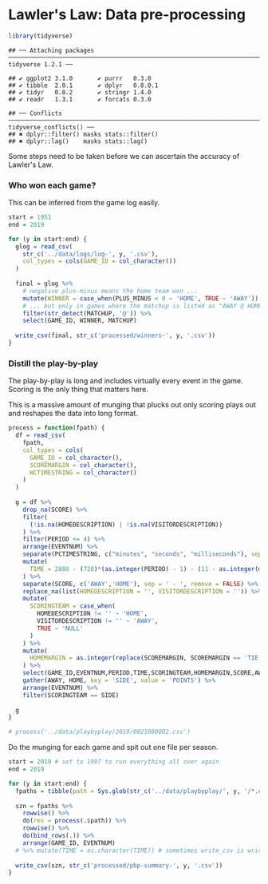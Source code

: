 Lawler's Law: Data pre-processing
================

``` r
library(tidyverse)
```

    ## ── Attaching packages ─────────────────────────────────────────────────────────────────────────────────────────── tidyverse 1.2.1 ──

    ## ✔ ggplot2 3.1.0       ✔ purrr   0.3.0  
    ## ✔ tibble  2.0.1       ✔ dplyr   0.8.0.1
    ## ✔ tidyr   0.8.2       ✔ stringr 1.4.0  
    ## ✔ readr   1.3.1       ✔ forcats 0.3.0

    ## ── Conflicts ────────────────────────────────────────────────────────────────────────────────────────────── tidyverse_conflicts() ──
    ## ✖ dplyr::filter() masks stats::filter()
    ## ✖ dplyr::lag()    masks stats::lag()

Some steps need to be taken before we can ascertain the accuracy of Lawler's Law.

### Who won each game?

This can be inferred from the game log easily.

``` r
start = 1951
end = 2019

for (y in start:end) {
  glog = read_csv(
    str_c('../data/logs/log-', y, '.csv'),
    col_types = cols(GAME_ID = col_character())
  )
  
  final = glog %>% 
    # negative plus-minus means the home team won ...
    mutate(WINNER = case_when(PLUS_MINUS < 0 ~ 'HOME', TRUE ~ 'AWAY')) %>% 
    # ... but only in games where the matchup is listed as "AWAY @ HOME"
    filter(str_detect(MATCHUP, '@')) %>% 
    select(GAME_ID, WINNER, MATCHUP)
  
  write_csv(final, str_c('processed/winners-', y, '.csv'))
}
```

### Distill the play-by-play

The play-by-play is long and includes virtually every event in the game. Scoring is the only thing that matters here.

This is a massive amount of munging that plucks out only scoring plays out and reshapes the data into long format.

``` r
process = function(fpath) {
  df = read_csv(
    fpath,
    col_types = cols(
      GAME_ID = col_character(),
      SCOREMARGIN = col_character(),
      WCTIMESTRING = col_character()
    )
  )
  
  g = df %>% 
    drop_na(SCORE) %>% 
    filter(
      (!is.na(HOMEDESCRIPTION) | !is.na(VISITORDESCRIPTION))
    ) %>% 
    filter(PERIOD <= 4) %>% 
    arrange(EVENTNUM) %>% 
    separate(PCTIMESTRING, c("minutes", "seconds", "milliseconds"), sep = ':', remove = FALSE) %>% 
    mutate(
      TIME = 2880 - (720)*(as.integer(PERIOD) - 1) - (11 - as.integer(minutes))*(60) - (60 - as.integer(seconds))
    ) %>% 
    separate(SCORE, c('AWAY','HOME'), sep = ' - ', remove = FALSE) %>% 
    replace_na(list(HOMEDESCRIPTION = '', VISITORDESCRIPTION = '')) %>% 
    mutate(
      SCORINGTEAM = case_when(
        HOMEDESCRIPTION != '' ~ 'HOME',
        VISITORDESCRIPTION != '' ~ 'AWAY',
        TRUE ~ 'NULL'
      )
    ) %>% 
    mutate(
      HOMEMARGIN = as.integer(replace(SCOREMARGIN, SCOREMARGIN == 'TIE', 0))
    ) %>% 
    select(GAME_ID,EVENTNUM,PERIOD,TIME,SCORINGTEAM,HOMEMARGIN,SCORE,AWAY,HOME) %>% 
    gather(AWAY, HOME, key = 'SIDE', value = 'POINTS') %>% 
    arrange(EVENTNUM) %>% 
    filter(SCORINGTEAM == SIDE)
  
  g
}

# process('../data/playbyplay/2019/0021800002.csv')
```

Do the munging for each game and spit out one file per season.

``` r
start = 2019 # set to 1997 to run everything all over again
end = 2019

for (y in start:end) {
  fpaths = tibble(path = Sys.glob(str_c('../data/playbyplay/', y, '/*.csv')))
  
  szn = fpaths %>% 
    rowwise() %>% 
    do(res = process(.$path)) %>% 
    rowwise() %>% 
    do(bind_rows(.)) %>% 
    arrange(GAME_ID, EVENTNUM)
  # %>% mutate(TIME = as.character(TIME)) # sometimes write_csv is writing TIME out in scientific notation??
  
  write_csv(szn, str_c('processed/pbp-summary-', y, '.csv'))
}
```
